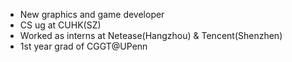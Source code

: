 - New graphics and game developer
- CS ug at CUHK(SZ)
- Worked as interns at Netease(Hangzhou) & Tencent(Shenzhen)
- 1st year grad of CGGT@UPenn

<!---
SydianAndrewChen/SydianAndrewChen is a ✨ special ✨ repository because its `README.md` (this file) appears on your GitHub profile.
You can click the Preview link to take a look at your changes.
--->

